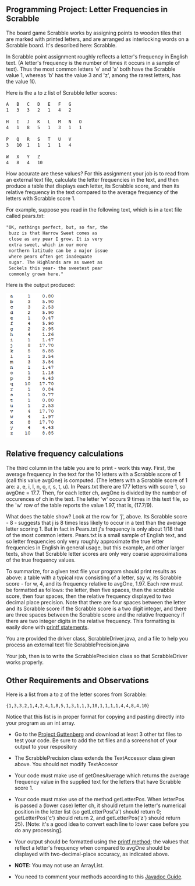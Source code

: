 ## Programming Project: Letter Frequencies in Scrabble

The board game Scrabble works by assigning points to wooden tiles that are marked with printed letters, and are arranged as interlocking words on a Scrabble board. It's described here: Scrabble.

In Scrabble point assignment roughly reflects a letter's frequency in English text. (A letter's frequency is the number of times it occurs in a sample of text). Thus the most common letters 'e' and 'a' both have the Scrabble value 1, whereas 'b' has the value 3 and 'z', among the rarest letters, has the value 10.

Here is the a to z list of Scrabble letter scores:

```
A	B	C	D	E	F	G
1	3	3	2	1	4	2

H	I	J	K	L	M	N	O
4	1	8	5	1	3	1	1

P	Q	R	S	T	U	V
3	10	1	1	1	1	4

W	X	Y	Z
4	8	4	10
```

How accurate are these values? For this assignment your job is to read from an external text file, calculate the letter frequencies in the text, and then produce a table that displays each letter, its Scrabble score, and then its relative frequency in the text compared to the average frequency of the letters with Scrabble score 1.

For example, suppose you read in the following text, which is in a text file called pears.txt:

```
"OK, nothings perfect, but, so far, the
 buzz is that Harrow Sweet comes as
 close as any pear I grow. It is very
 extra sweet, which in our more
 northern latitude can be a major issue
 where pears often get inadequate
 sugar. The Highlands are as sweet as
 Seckels this year- the sweetest pear
 commonly grown here."
```

Here is the output produced:

![Image of Statistics](./precisionScrabbleOutput.png)

## Relative frequency calculations

The third column in the table you are to print - work this way. First, the average frequency in the text for the 10 letters with a Scrabble score of 1 (call this value avgOne) is computed. (The letters with a Scrabble score of 1 are: a, e, i, l, n, o, r, s, t, u). In Pears.txt there are 177 letters with score 1, so avgOne = 17.7. Then, for each letter ch, avgOne is divided by the number of occurences of ch in the text. The letter 'w' occurs 9 times in this text file, so the 'w' row of the table reports the value 1.97, that is, (17.7/9).

What does the table show? Look at the row for 'j', above. Its Scrabble score - 8 - suggests that j is 8 times less likely to occur in a text than the average letter scoring 1. But in fact in Pears.txt j's frequency is only about 1/18 that of the most common letters. Pears.txt is a small sample of English text, and so letter frequencies only very roughly approximate the true letter frequencies in English in general usage, but this example, and other larger texts, show that Scrabble letter scores are only very coarse approximations of the true frequency values.

To summarize, for a given text file your program should print results as above: a table with a typical row consisting of a letter, say w, its Scrabble score - for w, 4, and its frequency relative to avgOne, 1.97. Each row must be formatted as follows: the letter, then five spaces, then the scrabble score, then four spaces, then the relative frequency displayed to two decimal place precision. Note that there are four spaces between the letter and its Scrabble score if the Scrabble score is a two digit integer, and there are three spaces between the Scrabble score and the relative frequency if there are two integer digits in the relative frequency. This formatting is easily done with [printf statements](https://docs.oracle.com/javase/tutorial/java/data/numberformat.html).

You are provided the driver class, ScrabbleDriver.java, and a file to help you process an external text file ScrabblePrecision.java

Your job, then is to write the ScrabblePrecision class so that ScrabbleDriver works properly.

## Other Requirements and Observations

Here is a list from a to z of the letter scores from Scrabble:

```
{1,3,3,2,1,4,2,4,1,8,5,1,3,1,1,3,10,1,1,1,1,4,4,8,4,10}
```

Notice that this list is in proper format for copying and pasting directly into your program as an int array.

- Go to the [Project Guttenberg](https://www.gutenberg.org/) and download at least 3 other txt files to test your code. Be sure to add the txt files and a screenshot of your output to your respository

- The ScrabblePrecision class extends the TextAccessor class given above. You should not modify TextAccesor

- Your code must make use of getOnesAverage which returns the average frequency value in the supplied text for the letters that have Scrabble score 1.

- Your code must make use of the method getLetterPos. When letterPos is passed a (lower case) letter ch, it should return the letter's numerical position in the letter list (so getLetterPos('a') should return 0; getLetterPos('c') should return 2, and getLetterPos('z') should return 25). [Note: it's a good idea to convert each line to lower case before you do any processing].

- Your output should be formatted using the [printf method](https://docs.oracle.com/javase/tutorial/java/data/numberformat.html); the values that reflect a letter's frequency when compared to avgOne should be displayed with two-decimal-place accuracy, as indicated above.

- **NOTE:** You may not use an ArrayList.

- You need to comment your methods according to this [Javadoc Guide](https://github.com/jd12/liferay-portal/blob/master/readme/ADVANCED_JAVADOC_GUIDELINES.markdown).
